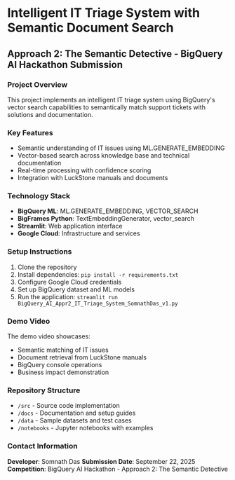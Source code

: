 
# Intelligent IT Triage System with Semantic Document Search

## Approach 2: The Semantic Detective - BigQuery AI Hackathon Submission

### Project Overview
This project implements an intelligent IT triage system using BigQuery's vector search capabilities to semantically match support tickets with solutions and documentation.

### Key Features
- Semantic understanding of IT issues using ML.GENERATE_EMBEDDING
- Vector-based search across knowledge base and technical documentation
- Real-time processing with confidence scoring
- Integration with LuckStone manuals and documents

### Technology Stack
- **BigQuery ML**: ML.GENERATE_EMBEDDING, VECTOR_SEARCH
- **BigFrames Python**: TextEmbeddingGenerator, vector_search
- **Streamlit**: Web application interface
- **Google Cloud**: Infrastructure and services

### Setup Instructions
1. Clone the repository
2. Install dependencies: `pip install -r requirements.txt`
3. Configure Google Cloud credentials
4. Set up BigQuery dataset and ML models
5. Run the application: `streamlit run BigQuery_AI_Appr2_IT_Triage_System_SomnathDas_v1.py`

### Demo Video
The demo video showcases:
- Semantic matching of IT issues
- Document retrieval from LuckStone manuals
- BigQuery console operations
- Business impact demonstration

### Repository Structure
- `/src` - Source code implementation
- `/docs` - Documentation and setup guides
- `/data` - Sample datasets and test cases
- `/notebooks` - Jupyter notebooks with examples

### Contact Information
**Developer**: Somnath Das
**Submission Date**: September 22, 2025
**Competition**: BigQuery AI Hackathon - Approach 2: The Semantic Detective
    
